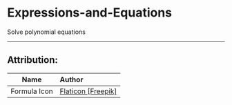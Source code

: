 # Expressions-and-Equations

Solve polynomial equations

---

## Attribution:

| Name | Author |
|------|:------ |
| Formula Icon | [ Flaticon [Freepik]](https:/www.flaticon.com/authors/freepik) |